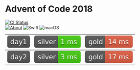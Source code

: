 # Advent of Code 2018

[![CI Status](https://travis-ci.com/artFintch/AdventOfCode2018.svg?branch=master)](https://travis-ci.org/artFintch/AdventOfCode2018)<br>
[![About](https://img.shields.io/badge/Advent_Of_Code-2018-brightgreen.svg)](https://adventofcode.com/2018/about)
![Swift](https://img.shields.io/badge/Swift-4.2-orange.svg)
![macOS](https://img.shields.io/badge/Platform-macOS-lightgrey.svg)

<!--- Start --->
| ![day1](/Swift/Metrics/day1.svg) | ![silver](/Swift/Metrics/day1_silver.svg) | ![gold](/Swift/Metrics/day1_gold.svg) |
|-|-|-|
| ![day1](/Swift/Metrics/day2.svg) | ![silver](/Swift/Metrics/day2_silver.svg) | ![gold](/Swift/Metrics/day2_gold.svg) |
<!--- End --->
